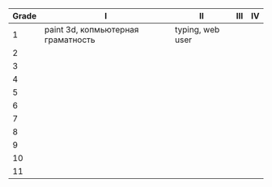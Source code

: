 
| Grade | I                                  | II               | III | IV  |
| ----- | ---------------------------------- | ---------------- | --- | --- |
| 1     | paint 3d, копмьютерная граматность | typing, web user |     |     |
| 2     |                                    |                  |     |     |
| 3     |                                    |                  |     |     |
| 4     |                                    |                  |     |     |
| 5     |                                    |                  |     |     |
| 6     |                                    |                  |     |     |
| 7     |                                    |                  |     |     |
| 8     |                                    |                  |     |     |
| 9     |                                    |                  |     |     |
| 10    |                                    |                  |     |     |
| 11    |                                    |                  |     |     |
